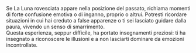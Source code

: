 Se La Luna rovesciata appare nella posizione del passato, richiama momenti di forte confusione emotiva o di inganno, proprio o altrui. Potresti ricordare situazioni in cui hai creduto a false apparenze o ti sei lasciato guidare dalla paura, vivendo un senso di smarrimento.  
Questa esperienza, seppur difficile, ha portato insegnamenti preziosi: ti ha insegnato a riconoscere le illusioni e a non lasciarti dominare da emozioni incontrollate.

